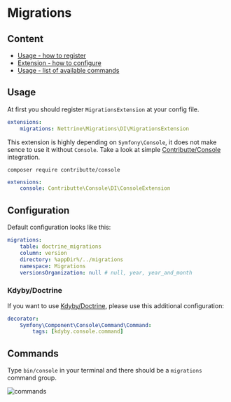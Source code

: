 # Migrations

## Content

- [Usage - how to register](#usage)
- [Extension - how to configure](#configuration)
- [Usage - list of available commands](#commands)

## Usage

At first you should register `MigrationsExtension` at your config file.

```yaml
extensions:
    migrations: Nettrine\Migrations\DI\MigrationsExtension
```

This extension is highly depending on `Symfony\Console`, it does not make sence to use it without `Console`. Take
a look at simple [Contributte/Console](https://github.com/contributte/console) integration.

```
composer require contributte/console
```

```yaml
extensions:
    console: Contributte\Console\DI\ConsoleExtension
```

## Configuration

Default configuration looks like this:

```yaml
migrations:
    table: doctrine_migrations 
    column: version
    directory: %appDir%/../migrations
    namespace: Migrations
    versionsOrganization: null # null, year, year_and_month
```

### Kdyby/Doctrine

If you want to use [Kdyby/Doctrine](https://github.com/Kdyby/Doctrine), please use this additional configuration: 

```yaml
decorator:
    Symfony\Component\Console\Command\Command:
        tags: [kdyby.console.command]
```

## Commands

Type `bin/console` in your terminal and there should be a `migrations` command group.

![commands](https://raw.githubusercontent.com/nettrine/migrations/master/.docs/assets/commands.png)
